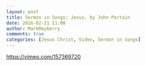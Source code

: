 ```yaml
---
layout: post
title: Sermon in Songs: Jesus, by John Partain
date: 2016-02-21 11:00
author: MarkMayberry
comments: true
categories: [Jesus Christ, Video, Sermon in Songs]
---
```

https://vimeo.com/157369720
